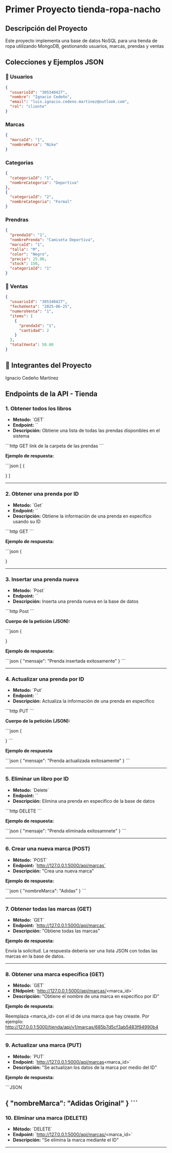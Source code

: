 # Primer Proyecto  tienda-ropa-nacho

## Descripción del Proyecto
Este proyecto implementa una base de datos NoSQL para una tienda de ropa
utilizando MongoDB, gestionando usuarios, marcas, prendas y ventas

## Colecciones y Ejemplos JSON

### 👥 Usuarios
```json
{
  "usuarioId": "305340427",
  "nombre": "Ignacio Cedeño",
  "email": "luis.ignacio.cedeno.martinez@outlook.com",
  "rol": "cliente"
}
```
### Marcas
```json
{
  "marcaId": "1",
  "nombreMarca": "Nike"
}
```
### Categorias
```json
{
  "categoriaId": "1",
  "nombreCategoria": "Deportiva"
},
{
  "categoriaId": "2",
  "nombreCategoria": "Formal"
}
```
### Prendras
```json
{
  "prendaId": "1",
  "nombrePrenda": "Camiseta Deportiva",
  "marcaId": "1", 
  "talla": "M",
  "color": "Negro",
  "precio": 25.00,
  "stock": 150,
  "categoriaId": "1"
}
```
### 🧾 Ventas
```json
{
  "usuarioId": "305340427",
  "fechaVenta": "2025-06-25",
  "numeroVenta": "1",
  "items": [
    {
      "prendaId": "1", 
      "cantidad": 2
    }
  ],
  "totalVenta": 50.00
}
```
## 👤 Integrantes del Proyecto
Ignacio Cedeño Martínez

##   Endpoints de la API - Tienda

### 1. Obtener todos los libros

* **Metodo:** ´GET´
* **Endpoint:** ´´
* **Descripción:** Obtiene una lista de todas las prendas disponibles en el sistema

´´´http
GET link de la carpeta de las prendas
´´´


**Ejemplo de respuesta:**

´´´json
[
  {
    
  }
]


---

### 2. Obtener una prenda por ID

* **Metodo:** ´Get´
* **Endpoint:** ´´
* **Descripción:** Obtiene la información de una prenda en especifico usando su ID

´´´http
GET
´´´

**Ejemplo de respuesta:**

´´´json
{

}

---

### 3. Insertar una prenda nueva

* **Metodo:** ´Post´
* **Endpoint:** ´´
* **Descripción:** Inserta una prenda nueva en la base de datos

´´´http
Post
´´´

**Cuerpo de la petición (JSON):**

´´´json
{

}

**Ejemplo de respuesta:**

´´´json
{
"mensaje": "Prenda insertada exitosamente"
}
´´´

---


### 4. Actualizar una prenda por ID

* **Metodo:** ´Put´
* **Endpoint:** ´´
* **Descripción:** Actualiza la información de una prenda en especifico

´´´http
PUT
´´´

**Cuerpo de la petición (JSON):**

´´´json
{

}
´´´

**Ejemplo de respuesta**

´´´json
{
  "mensaje": "Prenda actualizada exitosamente"
}
´´´


---


### 5. Eliminar un libro por ID

* **Metodo:** ´Delete´
* **Endpoint:** ´´
* **Descripción:** Elimina una prenda en especifico de la base de datos

´´´http
DELETE
´´´

**Ejemplo de respuesta:**

´´´json
{
  "mensaje": "Prenda eliminada exitosamnete"
}
´´´

---

 ### 6. Crear una nueva marca (POST)
 
* **Método:** ´POST´
* **Endpoint:** ´http://127.0.0.1:5000/api/marcas´
* **Descripción:** "Crea una nueva marca"

**Ejemplo de respuesta:**

´´´json
{
    "nombreMarca": "Adidas"
}
´´´
 
---

### 7. Obtener todas las marcas (GET)

* **Método:** ´GET´
* **Endpoint:** ´http://127.0.0.1:5000/api/marcas´
* **Descripción:** "Obtiene todas las marcas"

**Ejemplo de respuesta:**

Envía la solicitud. La respuesta debería ser una lista JSON con todas las marcas en la base de datos.

---

### 8. Obtener una marca específica (GET)

* **Método:** ´GET´
* **ENdpoint:** ´http://127.0.0.1:5000/api/marcas/<marca_id>´
* **Descripción:** "Obtiene el nombre de una marca en especifico por ID"

**Ejemplo de respuesta:**

Reemplaza <marca_id> con el id de una marca que hay creaste. Por ejemplo: http://127.0.0.1:5000/tienda/api/v1/marcas/685b7d5cf3ab5483f94990b4

---

### 9.  Actualizar una marca (PUT)

* **Método:** ´PUT´
* **Endpoint:** ´http://127.0.0.1:5000/api/marcas<marca_id>´
* **Descripción:** "Se actualizan los datos de la marca por medio del ID"


**Ejemplo de respuesta:**

´´´JSON

{
    "nombreMarca": "Adidas Original"
}
´´´
---

### 10. Eliminar una marca (DELETE)

* **Método:** ´DELETE´
* **Endpoint:** ´http://127.0.0.1:5000/api/marcas/<marca_id>´
* **Descripción:** "Se elimina la marca mediante el ID"

---
